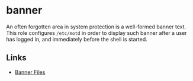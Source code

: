 # banner

An often forgotten area in system protection is a well-formed banner text. This role configures
`/etc/motd` in order to display such banner after a user has logged in, and immediately before the
shell is started.

## Links

- [Banner Files](https://wiki.centos.org/TipsAndTricks(2f)BannerFiles.html)
